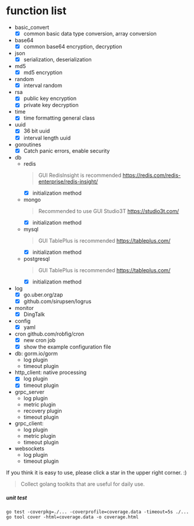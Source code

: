 # function list

- basic_convert
    - [X] common basic data type conversion, array conversion
- base64
    - [X] common base64 encryption, decryption
- json
    - [X] serialization, deserialization
- md5
    - [X] md5 encryption
- random
    - [X] interval random
- rsa
    - [X] public key encryption
    - [X] private key decryption
- time
    - [X] time formatting general class
- uuid
    - [X] 36 bit uuid
    - [X] interval length uuid
- goroutines
    - [X] Catch panic errors, enable security
- db
    - redis
      > GUI RedisInsight is recommended https://redis.com/redis-enterprise/redis-insight/
        - [X] initialization method
    - mongo
      > Recommended to use GUI Studio3T https://studio3t.com/
        - [X] initialization method
    - mysql
      > GUI TablePlus is recommended https://tableplus.com/
        - [X] initialization method
    - postgresql
      > GUI TablePlus is recommended https://tableplus.com/
        - [X] initialization method
- log
    - [X] go.uber.org/zap
    - [X] github.com/sirupsen/logrus
- monitor
    - [X] DingTalk
- config
    - [X] yaml
- cron github.com/robfig/cron
    - [X] new cron job
    - [X] show the example configuration file
- db: gorm.io/gorm
    - log plugin
    - timeout plugin
- http_client: native processing
    - [X] log plugin
    - [X] timeout plugin
- grpc_server
    - log plugin
    - metric plugin
    - recovery plugin
    - timeout plugin
- grpc_client:
    - log plugin
    - metric plugin
    - timeout plugin
- websockets
    - log plugin
    - timeout plugin

If you think it is easy to use, please click a star in the upper right corner. :)
> Collect golang toolkits that are useful for daily use.

##### unit test

```
go test -coverpkg=./... -coverprofile=coverage.data -timeout=5s ./...
go tool cover -html=coverage.data -o coverage.html
````